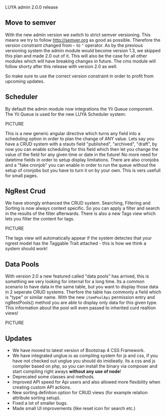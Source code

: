 LUYA admin 2.0.0 release

## Move to semver

With the new admin version we switch to strict semver versioning. This means we try to follow http://semver.org as good as possible.
Therefore the version constraint changed from `~` to `^` operator. As by the previous versioning system the admin module would become version 1.3, we skipped this plan and made 2.0 out of it. This will also be the case for all other modules which will have breaking changes in future.
The cms module will follow shorty after this release with version 2.0 as well.

So make sure to use the correct version constraint in order to profit from upcoming updates.

## Scheduler

By default the admin module now integrations the Yii Queue component. The Yii Queue is used for the new LUYA Scheduler system:

PICTURE

This is a new generic angular directive which turns any field into a scheduling option in order to plan the change of ANY value. Lets say you have a CRUD system with a stauts field "published", "archived", "draft", by now you can enable scheduling for this field which then let you change the value of the field for any given time or date in the future! No more need for datetime fields in order to setup display limitations. There are also cronjobs and a "fake cronjob" you can enable in order to run the queue without the setup of cronjobs but you have to turn it on by your own. This is vers usefull for small pages.

## NgRest Crud

We have strongly enhanced the CRUD system. Searching, Filtering and Sorting is now always context specific. So you can apply a filter and search in the results of the filter afterwards. There is also a new Tags view which lets you filter the content for tags. 

PICTURE

The tags view will automatically appear if the system detectes that your ngrest model has the Taggable Trait attached - this is how we think a system should work!

## Data Pools

With version 2.0 a new featured called "data pools" has arrived, this is something we very looking for internal for a long time. Its a common scenario to have data in the same table, but you want to display those data in 2 seperate CRUD systems. Therfore the table has commonly a field which is "type" or similar name. With the new `itemPoolApi` permission entry and ngRestPools() method you are able to display only data for this given type. This information about the pool will even passed to inherited curd realtion views!

PICTURE

## Updates

+ We have moved to latest version of Bootstrap 4 CSS Framework.
+ We have integrated unglue.io as compiling system for js and css, if you have not checked out unglue you should do imidieatly. Its a css and js compiler based on php, so you can install the binary via composer and start compiling right aways **without any use of node**!
+ Deprecated some classes and methods.
+ Improved API speed for Api users and also allowed more flexibility when creating custom API actions.
+ New sorting defintion option for CRUD views (for example relation attribute sorting setup).
+ Fixed a lot of smaller bugs.
+ Made small UI improvements (like reset icon for search etc.)
